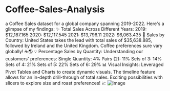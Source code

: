 # Coffee-Sales-Analysis
a Coffee Sales dataset for a global company spanning 2019-2022. Here's a glimpse of my findings:
✨ Total Sales Across Different Years:
2019: $12,187.165
2020: $12,117.545
2021: $13,796.11
2022: $6,063.435
📍 Sales by Country:
United States takes the lead with total sales of $35,638.885, followed by Ireland and the United Kingdom. Coffee preferences sure vary globally! ☕🌎
💡 Percentage Sales by Quantity:
Understanding our customers' preferences:
Single Quantity: 4%
Pairs (2): 11%
Sets of 3: 14%
Sets of 4: 21%
Sets of 5: 22%
Sets of 6: 29%
📊 Visual Insights:
Leveraged Pivot Tables and Charts to create dynamic visuals. The timeline feature allows for an in-depth drill-through of total sales.
Exciting possibilities with slicers to explore size and roast preferences! 📈
![image](https://github.com/shroukMohamedAlaa/Coffee-Sales-Analysis/assets/101405248/c9c2001e-1e0f-4892-88cc-ac2582cdc53e)
